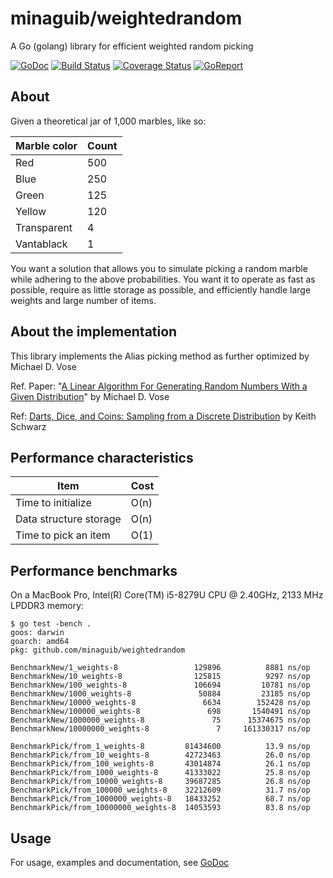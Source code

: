 # minaguib/weightedrandom

A Go (golang) library for efficient weighted random picking

[![GoDoc](https://godoc.org/github.com/minaguib/weightedrandom?status.svg)](https://godoc.org/github.com/minaguib/weightedrandom)
[![Build Status](https://travis-ci.org/minaguib/weightedrandom.svg)](https://travis-ci.org/minaguib/weightedrandom)
[![Coverage Status](https://coveralls.io/repos/github/minaguib/weightedrandom/badge.svg?branch=master)](https://coveralls.io/github/minaguib/weightedrandom?branch=master)
[![GoReport](https://goreportcard.com/badge/github.com/minaguib/weightedrandom)](https://goreportcard.com/report/github.com/minaguib/weightedrandom)

## About

Given a theoretical jar of 1,000 marbles, like so:

|Marble color|Count|
|---|---|
|Red|500|
|Blue|250|
|Green|125|
|Yellow|120|
|Transparent|4|
|Vantablack|1|

You want a solution that allows you to simulate picking a random marble while adhering to the above probabilities.  You want it to operate as fast as possible, require as little storage as possible, and efficiently handle large weights and large number of items.


## About the implementation

This library implements the Alias picking method as further optimized by Michael D. Vose

Ref. Paper: "[A Linear Algorithm For Generating Random Numbers With a Given Distribution](https://pdfs.semanticscholar.org/f65b/cde1fcf82e05388b31de80cba10bf65acc07.pdf)" by Michael D. Vose

Ref: [Darts, Dice, and Coins: Sampling from a Discrete Distribution](https://www.keithschwarz.com/darts-dice-coins/) by Keith Schwarz

## Performance characteristics

|Item|Cost|
|---|---|
|Time to initialize|O(n)|
|Data structure storage|O(n)|
|Time to pick an item|O(1)|

## Performance benchmarks

On a MacBook Pro, Intel(R) Core(TM) i5-8279U CPU @ 2.40GHz, 2133 MHz LPDDR3 memory:

```
$ go test -bench .
goos: darwin
goarch: amd64
pkg: github.com/minaguib/weightedrandom

BenchmarkNew/1_weights-8                 129896          8881 ns/op
BenchmarkNew/10_weights-8                125815          9297 ns/op
BenchmarkNew/100_weights-8               106694         10781 ns/op
BenchmarkNew/1000_weights-8               50884         23185 ns/op
BenchmarkNew/10000_weights-8               6634        152428 ns/op
BenchmarkNew/100000_weights-8               698       1540491 ns/op
BenchmarkNew/1000000_weights-8               75      15374675 ns/op
BenchmarkNew/10000000_weights-8               7     161330317 ns/op

BenchmarkPick/from_1_weights-8         81434600          13.9 ns/op
BenchmarkPick/from_10_weights-8        42723463          26.0 ns/op
BenchmarkPick/from_100_weights-8       43014874          26.1 ns/op
BenchmarkPick/from_1000_weights-8      41333022          25.8 ns/op
BenchmarkPick/from_10000_weights-8     39687285          26.8 ns/op
BenchmarkPick/from_100000_weights-8    32212609          31.7 ns/op
BenchmarkPick/from_1000000_weights-8   18433252          68.7 ns/op
BenchmarkPick/from_10000000_weights-8  14053593          83.8 ns/op
```

## Usage

For usage, examples and documentation, see [GoDoc](https://godoc.org/github.com/minaguib/weightedrandom)
